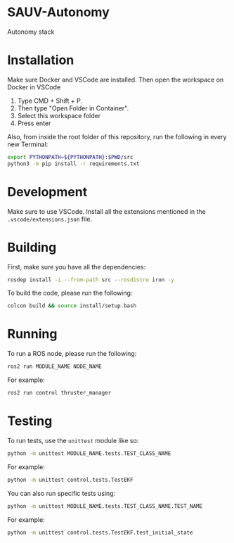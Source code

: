 # SAUV-Autonomy

Autonomy stack

# Installation

Make sure Docker and VSCode are installed. Then open the workspace on Docker in VSCode

1. Type CMD + Shift + P.
2. Then type "Open Folder in Container".
3. Select this workspace folder
4. Press enter

Also, from inside the root folder of this repository, run the following in every new Terminal:
```bash
export PYTHONPATH=${PYTHONPATH}:$PWD/src
python3 -m pip install -r requirements.txt
```

# Development

Make sure to use VSCode. Install all the extensions mentioned in the `.vscode/extensions.json` file.

# Building

First, make sure you have all the dependencies:
```bash
rosdep install -i --from-path src --rosdistro iron -y
```
To build the code, please run the following:
```bash
colcon build && source install/setup.bash
```

# Running

To run a ROS node, please run the following:
```bash
ros2 run MODULE_NAME NODE_NAME
```
For example:
```bash
ros2 run control thruster_manager
```

# Testing

To run tests, use the `unittest` module like so:
```bash
python -m unittest MODULE_NAME.tests.TEST_CLASS_NAME
```
For example:
```bash
python -m unittest control.tests.TestEKF
```
You can also run specific tests using:
```bash
python -m unittest MODULE_NAME.tests.TEST_CLASS_NAME.TEST_NAME
```
For example:
```bash
python -m unittest control.tests.TestEKF.test_initial_state
```